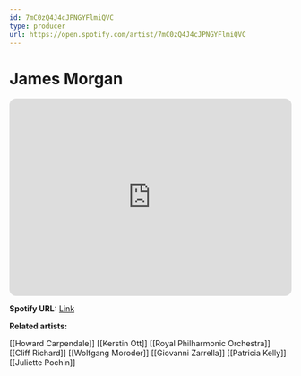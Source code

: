 ```yaml
---
id: 7mC0zQ4J4cJPNGYFlmiQVC
type: producer
url: https://open.spotify.com/artist/7mC0zQ4J4cJPNGYFlmiQVC
---
```

# James Morgan

<iframe style="border-radius:12px" src="https://open.spotify.com/embed/artist/7mC0zQ4J4cJPNGYFlmiQVC" width="100%" height="352" frameBorder="0" allowfullscreen="" allow="autoplay; clipboard-write; encrypted-media; fullscreen; picture-in-picture" loading="lazy"></iframe>

**Spotify URL:** [Link](https://open.spotify.com/artist/7mC0zQ4J4cJPNGYFlmiQVC)

**Related artists:**

[[Howard Carpendale]]
[[Kerstin Ott]]
[[Royal Philharmonic Orchestra]]
[[Cliff Richard]]
[[Wolfgang Moroder]]
[[Giovanni Zarrella]]
[[Patricia Kelly]]
[[Juliette Pochin]]
